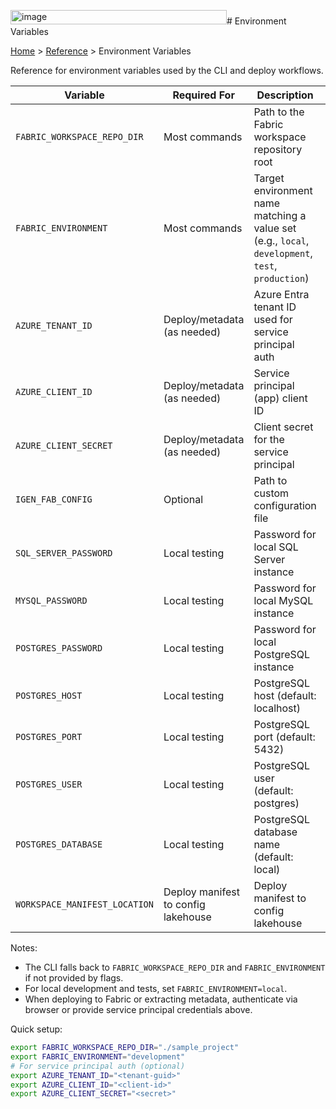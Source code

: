 <img width="346" height="23" alt="image" src="https://github.com/user-attachments/assets/3510c2af-6265-414e-99c2-34480a2a11e4" /># Environment Variables

[Home](../index.md) > [Reference](environment-variables.md) > Environment Variables

Reference for environment variables used by the CLI and deploy workflows.

| Variable | Required For | Description | Example |
|----------|--------------|-------------|---------|
| `FABRIC_WORKSPACE_REPO_DIR` | Most commands | Path to the Fabric workspace repository root | `./sample_project` |
| `FABRIC_ENVIRONMENT` | Most commands | Target environment name matching a value set (e.g., `local`, `development`, `test`, `production`) | `development` |
| `AZURE_TENANT_ID` | Deploy/metadata (as needed) | Azure Entra tenant ID used for service principal auth | `11111111-2222-3333-4444-555555555555` |
| `AZURE_CLIENT_ID` | Deploy/metadata (as needed) | Service principal (app) client ID | `aaaaaaaa-bbbb-cccc-dddd-eeeeeeeeeeee` |
| `AZURE_CLIENT_SECRET` | Deploy/metadata (as needed) | Client secret for the service principal | `…` |
| `IGEN_FAB_CONFIG` | Optional | Path to custom configuration file | `./config/custom.yml` |
| `SQL_SERVER_PASSWORD` | Local testing | Password for local SQL Server instance | `YourStrong!Passw0rd` |
| `MYSQL_PASSWORD` | Local testing | Password for local MySQL instance | `password` |
| `POSTGRES_PASSWORD` | Local testing | Password for local PostgreSQL instance | `postgres` |
| `POSTGRES_HOST` | Local testing | PostgreSQL host (default: localhost) | `localhost` |
| `POSTGRES_PORT` | Local testing | PostgreSQL port (default: 5432) | `5432` |
| `POSTGRES_USER` | Local testing | PostgreSQL user (default: postgres) | `postgres` |
| `POSTGRES_DATABASE` | Local testing | PostgreSQL database name (default: local) | `local` |
| `WORKSPACE_MANIFEST_LOCATION` | Deploy manifest to config lakehouse | Deploy manifest to config lakehouse | `local` or `config_lakehouse` |

Notes:
- The CLI falls back to `FABRIC_WORKSPACE_REPO_DIR` and `FABRIC_ENVIRONMENT` if not provided by flags.
- For local development and tests, set `FABRIC_ENVIRONMENT=local`.
- When deploying to Fabric or extracting metadata, authenticate via browser or provide service principal credentials above.

Quick setup:

```bash
export FABRIC_WORKSPACE_REPO_DIR="./sample_project"
export FABRIC_ENVIRONMENT="development"
# For service principal auth (optional)
export AZURE_TENANT_ID="<tenant-guid>"
export AZURE_CLIENT_ID="<client-id>"
export AZURE_CLIENT_SECRET="<secret>"
```

